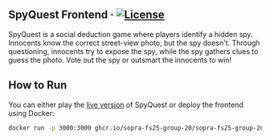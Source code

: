 ## SpyQuest Frontend &middot; [![License](https://img.shields.io/badge/License-Apache_2.0-blue.svg)](https://opensource.org/licenses/Apache-2.0)

SpyQuest is a social deduction game where players identify a hidden spy. Innocents know the correct street-view photo, but the spy doesn't. Through questioning, innocents try to expose the spy, while the spy gathers clues to guess the photo. Vote out the spy or outsmart the innocents to win!

## How to Run
You can either play the [live version](https://spyquest.whtvr.ch/) of SpyQuest or deploy the frontend using Docker:
```bash
docker run -p 3000:3000 ghcr.io/sopra-fs25-group-20/sopra-fs25-group-20-client:latest
```